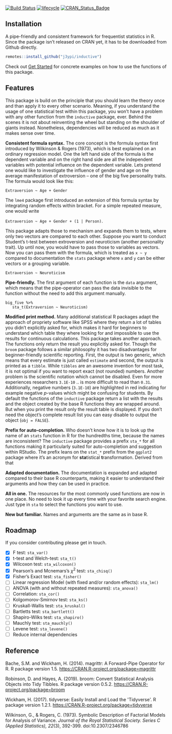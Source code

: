 <!-- badges: start -->

[![Build Status](https://travis-ci.org/j3ypi/inductive.svg?branch=master)](https://travis-ci.org/j3ypi/inductive) [![lifecycle](https://img.shields.io/badge/lifecycle-experimental-orange.svg)](https://www.tidyverse.org/lifecycle/#experimental) [![CRAN_Status_Badge](https://www.r-pkg.org/badges/version/inductive)](https://cran.r-project.org/package=inductive)

<!-- badges: end -->

## Installation

A pipe-friendly and consistent framework for frequentist statistics in R. Since the package isn’t released on CRAN yet, it has to be downloaded from Github directly.

```R
remotes::install_github("j3ypi/inductive")
```

Check out [Get Started](https://j3ypi.github.io/inductive/articles/getstarted.html) for concrete examples on how to use the functions of this package. 

## Features 

This package is build on the principle that you should learn the theory once and than apply it to every other scenario. Meaning, if you understand the usage of one statistical test within this package, you won’t have a problem with any other function from the `inductive` package, ever. Behind the scenes it is not about reinventing the wheel but standing on the shoulder of giants instead. Nonetheless, dependencies will be reduced as much as it makes sense over time. 

**Consistent formula syntax.** The core concept is the formula syntax first introduced by Wilkinson & Rogers (1973), which is best explained on an ordinary regression model. One the left hand side of the formula is the dependent variable and on the right hand side are all the independent variables with potential influence on the dependent variable. Lets pretend one would like to investigate the influence of gender and age on the average manifestation of extroversion – one of the big five personality traits. The formula would look like this:

`Extraversion ~ Age + Gender`

The `lme4` package first introduced an extension of this formula syntax by integrating random effects within bracket. For a simple repeated measure, one would write 

`Extraversion ~ Age + Gender + (1 | Person)`. 

This package adapts those to mechanism and expands them to tests, where only two vectors are compared to each other. Suppose you want to conduct Student’s t-test between extroversion and neuroticism (another personality trait). Up until now, you would have to pass those to variables as vectors. Now you can pass them with the formula, which is treated as `x ~ y` compared to documentation the `stats` package where `x` and `y` can be either vectors or a grouping variable. 

`Extraversion ~ Neuroticism`

**Pipe-friendly.** The first argument of each function is the `data` argument, which means that the pipe-operator can pass the data invisible to the function without the need to add this argument manually. 

```{r}
big_five %>%
   sta_t(Extraversion ~ Neuroticism)
```

**Modified print method.** Many additional statistical R packages adapt the approach of propriety software like SPSS where they return a lot of tables you didn’t explicitly asked for, which makes it hard for beginners to understand which table they where looking for and impossible to use the results for continuous calculations. This package takes another approach. The functions only return the result you explicitly asked for. Though the `broom` package follows a similar philosophy it has two disadvantages for beginner-friendly scientific reporting. First, the output is two generic, which means that every estimate is just called `estimate` and second, the output is printed as a `tibble`. While `tibbles` are an awesome invention for most task, it is not optimal if you want to report exact (not rounded) numbers. Another problem is the scientific notation which cannot be disabled. Even for more experiences researchers `3.1E-10` .. is more difficult to read than `0.31`. Additionally, negative numbers (`3.1E-10`) are highlighted in red indicating for example negative *p*-values which might be confusing for students. By default the functions of the `inductive` package return a list with the results and the object created by the base R functions they are wrapped around. But when you print the result only the result table is displayed. If you don’t need the object’s complete result list you can easy disable to output the object (`obj = FALSE`).

**Prefix for auto-completion.** Who doesn’t know how it is to look up the name of an `stats` function in R for the hundredths time, because the names are inconsistent? The `inductive` package provides a prefix `sta_*` for all functions making it particularly suited for auto-completion and suggestion within RStudio. The prefix leans on the `stat_*` prefix from the `ggplot2` package where it’s an acronym for **sta**tistical **t**ransformation. Derived from that

**Adapted documentation.** The documentation is expanded and adapted compared to their base R counterparts, making it easier to understand their arguments and how they can be used in practice. 

**All in one.** The resources for the most commonly used functions are now in one place. No need to look it up every time with your favorite search engine. Just type in `sta` to select the functions you want to use.

**New but familiar.** Names and arguments are the same as in base R.

## Roadmap

If you consider contributing please get in touch. 

- [x] F test: `sta_var()` 
- [x] t-test and Welch-test: `sta_t()`
- [x] Wilcoxon test: `sta_wilcoxon()`
- [x] Pearson’s and Mcnemars’s $\chi^2$ test: `sta_chisq()`
- [x] Fisher’s Exact test: `sta_fisher()` 
- [ ] Linear regression Model (with fixed and/or random effects): `sta_lm()` 
- [ ] ANOVA (with and without repeated measures): `sta_anova()` 
- [ ] Correlation: `sta_cor()`
- [ ] Kolgomorov-Smirnov test: `sta_ks()`
- [ ] Kruskall-Wallis test: `sta_kruskal()`
- [ ] Bartletts test: `sta_bartlett()`
- [ ] Shapiro-Wilks test: `sta_shapiro()`
- [ ] Mauchly test: `sta_mauchly()`
- [ ] Levene test: `sta_levene()`
- [ ] Reduce internal dependencies

## Reference

Bache, S.M. and Wickham, H. (2014). magrittr: A Forward-Pipe Operator for R. R package version 1.5. https://CRAN.R-project.org/package=magrittr

Robinson, D. and Hayes, A. (2019). broom: Convert Statistical Analysis Objects into Tidy Tibbles. R package version 0.5.2. https://CRAN.R-project.org/package=broom

Wickham, H. (2017). tidyverse: Easily Install and Load the 'Tidyverse'. R package version 1.2.1. https://CRAN.R-project.org/package=tidyverse

Wilkinson, G., & Rogers, C. (1973). Symbolic Description of Factorial Models for Analysis of Variance. *Journal of the Royal Statistical Society. Series C (Applied Statistics),* *22*(3), 392-399. doi:10.2307/2346786

